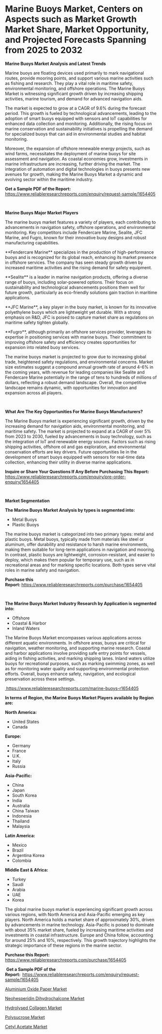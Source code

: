 <p><h1>Marine Buoys Market, Centers on Aspects such as Market Growth Market Share, Market Opportunity, and Projected Forecasts Spanning from 2025 to 2032</h1></p><p><strong>Marine Buoys Market Analysis and Latest Trends</strong></p>
<p><p>Marine buoys are floating devices used primarily to mark navigational routes, provide mooring points, and support various marine activities such as fishing and research. They play a vital role in maritime safety, environmental monitoring, and offshore operations. The Marine Buoys Market is witnessing significant growth driven by increasing shipping activities, marine tourism, and demand for advanced navigation aids.</p><p>The market is expected to grow at a CAGR of 9.6% during the forecast period. This growth is fueled by technological advancements, leading to the adoption of smart buoys equipped with sensors and IoT capabilities for enhanced data collection and monitoring. Additionally, the rising focus on marine conservation and sustainability initiatives is propelling the demand for specialized buoys that can aid in environmental studies and habitat monitoring.</p><p>Moreover, the expansion of offshore renewable energy projects, such as wind farms, necessitates the deployment of marine buoys for site assessment and navigation. As coastal economies grow, investments in marine infrastructure are increasing, further driving the market. The integration of automation and digital technologies in buoys presents new avenues for growth, making the Marine Buoys Market a dynamic and evolving sector within the maritime industry.</p></p>
<p><strong>Get a Sample PDF of the Report:&nbsp;</strong> <a href="https://www.reliableresearchreports.com/enquiry/request-sample/1654405?utm_campaign=10&utm_medium=2&utm_source=Github&utm_content=ia&utm_term=28022025&utm_id=marine-buoys">https://www.reliableresearchreports.com/enquiry/request-sample/1654405</a></p>
<p>&nbsp;</p>
<p><strong>Marine Buoys Major Market Players</strong></p>
<p><p>The marine buoys market features a variety of players, each contributing to advancements in navigation safety, offshore operations, and environmental monitoring. Key competitors include Fendercare Marine, Sealite, JFC Marine, and Fugro, known for their innovative buoy designs and robust manufacturing capabilities.</p><p>**Fendercare Marine** specializes in the production of high-performance buoys and is recognized for its global reach, enhancing its market presence in offshore services. The company has seen steady growth driven by increased maritime activities and the rising demand for safety equipment.</p><p>**Sealite** is a leader in marine navigation products, offering a diverse range of buoys, including solar-powered options. Their focus on sustainability and technological advancements positions them well for future growth, particularly as eco-friendly solutions gain traction in maritime applications.</p><p>**JFC Marine**, a key player in the buoy market, is known for its innovative polyethylene buoys which are lightweight yet durable. With a strong emphasis on R&D, JFC is poised to capture market share as regulations on maritime safety tighten globally.</p><p>**Fugro**, although primarily an offshore services provider, leverages its expertise in positioning services with marine buoys. Their commitment to improving offshore safety and efficiency creates opportunities for expansion into related buoy services.</p><p>The marine buoys market is projected to grow due to increasing global trade, heightened safety regulations, and environmental concerns. Market size estimates suggest a compound annual growth rate of around 4-6% in the coming years, with revenue for leading companies like Sealite and Fendercare Marine potentially in the range of tens to hundreds of millions of dollars, reflecting a robust demand landscape. Overall, the competitive landscape remains dynamic, with opportunities for innovation and expansion across all players.</p></p>
<p>&nbsp;</p>
<p><strong>What Are The Key Opportunities For Marine Buoys Manufacturers?</strong></p>
<p><p>The Marine Buoys market is experiencing significant growth, driven by the increasing demand for navigation aids, environmental monitoring, and maritime safety. The market is projected to expand at a CAGR of over 5% from 2023 to 2030, fueled by advancements in buoy technology, such as the integration of IoT and renewable energy sources. Factors such as rising shipping activities, offshore oil and gas exploration, and environmental conservation efforts are key drivers. Future opportunities lie in the development of smart buoys equipped with sensors for real-time data collection, enhancing their utility in diverse marine applications.</p></p>
<p><strong>Inquire or Share Your Questions If Any Before Purchasing This Report:</strong> <a href="https://www.reliableresearchreports.com/enquiry/pre-order-enquiry/1654405?utm_campaign=10&utm_medium=2&utm_source=Github&utm_content=ia&utm_term=28022025&utm_id=marine-buoys">https://www.reliableresearchreports.com/enquiry/pre-order-enquiry/1654405</a></p>
<p>&nbsp;</p>
<p><strong>Market Segmentation</strong></p>
<p><strong>The Marine Buoys Market Analysis by types is segmented into:</strong></p>
<p><ul><li>Metal Buoys</li><li>Plastic Buoys</li></ul></p>
<p><p>The marine buoys market is categorized into two primary types: metal and plastic buoys. Metal buoys, typically made from materials like steel or aluminum, offer durability and resistance to harsh marine environments, making them suitable for long-term applications in navigation and mooring. In contrast, plastic buoys are lightweight, corrosion-resistant, and easier to deploy, which makes them popular for temporary use, such as in recreational areas and for marking specific locations. Both types serve vital roles in marine safety and navigation.</p></p>
<p><strong>Purchase this Report:&nbsp;</strong><a href="https://www.reliableresearchreports.com/purchase/1654405?utm_campaign=10&utm_medium=2&utm_source=Github&utm_content=ia&utm_term=28022025&utm_id=marine-buoys">https://www.reliableresearchreports.com/purchase/1654405</a></p>
<p>&nbsp;</p>
<p><strong>The Marine Buoys Market Industry Research by Application is segmented into:</strong></p>
<p><ul><li>Offshore</li><li>Coastal & Harbor</li><li>Inland Waters</li></ul></p>
<p><p>The Marine Buoys Market encompasses various applications across different aquatic environments. In offshore areas, buoys are critical for navigation, weather monitoring, and supporting marine research. Coastal and harbor applications involve providing safe entry points for vessels, aiding in fishing activities, and marking shipping lanes. Inland waters utilize buoys for recreational purposes, such as marking swimming zones, as well as for monitoring water quality and supporting environmental protection efforts. Overall, buoys enhance safety, navigation, and ecological preservation across these settings.</p></p>
<p><a href="https://www.reliableresearchreports.com/marine-buoys-r1654405?utm_campaign=10&utm_medium=2&utm_source=Github&utm_content=ia&utm_term=28022025&utm_id=marine-buoys">&nbsp;https://www.reliableresearchreports.com/marine-buoys-r1654405</a></p>
<p><strong>In terms of Region, the Marine Buoys Market Players available by Region are:</strong></p>
<p>
    <p> <strong> North America: </strong>
        <ul>
            <li>United States</li>
            <li>Canada</li>
        </ul>
        </p> 
    <p> <strong> Europe: </strong>
        <ul>
            <li>Germany</li>
            <li>France</li>
            <li>U.K.</li>
            <li>Italy</li>
            <li>Russia</li>
        </ul>
        </p> 
    <p> <strong> Asia-Pacific: </strong>
        <ul>
            <li>China</li>
            <li>Japan</li>
            <li>South Korea</li>
            <li>India</li>
            <li>Australia</li>
            <li>China Taiwan</li>
            <li>Indonesia</li>
            <li>Thailand</li>
            <li>Malaysia</li>
        </ul>
        </p> 
    <p> <strong> Latin America: </strong>
        <ul>
            <li>Mexico</li>
            <li>Brazil</li>
            <li>Argentina Korea</li>
            <li>Colombia</li>
        </ul>
        </p> 
    <p> <strong> Middle East & Africa: </strong>
        <ul>
            <li>Turkey</li>
            <li>Saudi</li>
            <li>Arabia</li>
            <li>UAE</li>
            <li>Korea</li>
        </ul>
    </p>
    </p>
<p><p>The global marine buoys market is experiencing significant growth across various regions, with North America and Asia-Pacific emerging as key players. North America holds a market share of approximately 30%, driven by advancements in marine technology. Asia-Pacific is poised to dominate with about 35% market share, fueled by increasing maritime activities and investments in coastal infrastructure. Europe and China follow, accounting for around 25% and 10%, respectively. This growth trajectory highlights the strategic importance of these regions in the marine sector.</p></p>
<p><strong>Purchase this Report: </strong><a href="https://www.reliableresearchreports.com/purchase/1654405?utm_campaign=10&utm_medium=2&utm_source=Github&utm_content=ia&utm_term=28022025&utm_id=marine-buoys">https://www.reliableresearchreports.com/purchase/1654405</a></p>
<p>&nbsp;<strong>Get a Sample PDF of the Report:&nbsp;&nbsp;</strong><a href="https://www.reliableresearchreports.com/enquiry/request-sample/1654405?utm_campaign=10&utm_medium=2&utm_source=Github&utm_content=ia&utm_term=28022025&utm_id=marine-buoys">https://www.reliableresearchreports.com/enquiry/request-sample/1654405</a></p>
<p><strong></strong></p>
<p><p><a href="https://github.com/gukenneth26571/Market-Research-Report-List-1/blob/main/aluminium-oxide-paper-market.md?utm_campaign=10&utm_medium=2&utm_source=Github&utm_content=ia&utm_term=28022025&utm_id=marine-buoys">Aluminium Oxide Paper Market</a></p><p><a href="https://github.com/abbasgwiltke/Market-Research-Report-List-1/blob/main/neohesperidin-dihydrochalcone-market.md?utm_campaign=10&utm_medium=2&utm_source=Github&utm_content=ia&utm_term=28022025&utm_id=marine-buoys">Neohesperidin Dihydrochalcone Market</a></p><p><a href="https://github.com/ChiragRp1/Market-Research-Report-List-7/blob/main/hydrolysed-collagen-market.md?utm_campaign=10&utm_medium=2&utm_source=Github&utm_content=ia&utm_term=28022025&utm_id=marine-buoys">Hydrolysed Collagen Market</a></p><p><a href="https://github.com/hertzwasikcw/Market-Research-Report-List-1/blob/main/polysucrose-market.md?utm_campaign=10&utm_medium=2&utm_source=Github&utm_content=ia&utm_term=28022025&utm_id=marine-buoys">Polysucrose Market</a></p><p><a href="https://github.com/tauchzuazoli/Market-Research-Report-List-1/blob/main/cetyl-acetate-market.md?utm_campaign=10&utm_medium=2&utm_source=Github&utm_content=ia&utm_term=28022025&utm_id=marine-buoys">Cetyl Acetate Market</a></p></p>